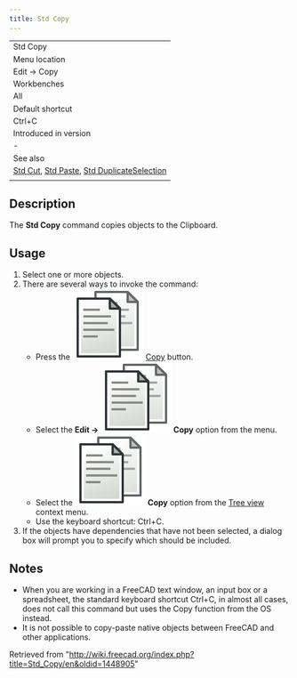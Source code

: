 ```yaml
---
title: Std Copy
---
```


|                                                                                                                                                |
| ---------------------------------------------------------------------------------------------------------------------------------------------- |
| Std Copy                                                                                                                                       |
| Menu location                                                                                                                                  |
| Edit → Copy                                                                                                                                    |
| Workbenches                                                                                                                                    |
| All                                                                                                                                            |
| Default shortcut                                                                                                                               |
| Ctrl+C                                                                                                                                         |
| Introduced in version                                                                                                                          |
| -                                                                                                                                              |
| See also                                                                                                                                       |
| [Std Cut](/Std_Cut "Std Cut"), [Std Paste](/Std_Paste "Std Paste"), [Std DuplicateSelection](/Std_DuplicateSelection "Std DuplicateSelection") |
|                                                                                                                                                |

## Description

The **Std Copy** command copies objects to the Clipboard.

## Usage

1. Select one or more objects.
2. There are several ways to invoke the command:
   - Press the ![](/src/assets/images/Std_Copy.svg) [Copy](/Std_Copy "Std Copy") button.
   - Select the **Edit → ![](/src/assets/images/Std_Copy.svg) Copy** option from the menu.
   - Select the **![](/src/assets/images/Std_Copy.svg) Copy** option from the [Tree view](/Tree_view "Tree view") context menu.
   - Use the keyboard shortcut: Ctrl+C.
3. If the objects have dependencies that have not been selected, a dialog box will prompt you to specify which should be included.

## Notes

- When you are working in a FreeCAD text window, an input box or a spreadsheet, the standard keyboard shortcut Ctrl+C, in almost all cases, does not call this command but uses the Copy function from the OS instead.
- It is not possible to copy-paste native objects between FreeCAD and other applications.

Retrieved from "<http://wiki.freecad.org/index.php?title=Std_Copy/en&oldid=1448905>"
